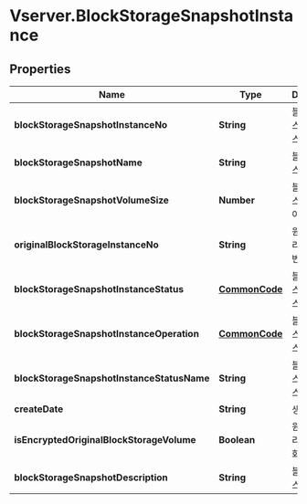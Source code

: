 # Vserver.BlockStorageSnapshotInstance

## Properties
Name | Type | Description | Notes
------------ | ------------- | ------------- | -------------
**blockStorageSnapshotInstanceNo** | **String** | 블록스토리지스냅샷인스턴스번호 | [optional] 
**blockStorageSnapshotName** | **String** | 블록스토리지스냅샷이름 | [optional] 
**blockStorageSnapshotVolumeSize** | **Number** | 블록스토리지스냅샷볼륨사이즈 | [optional] 
**originalBlockStorageInstanceNo** | **String** | 원본블록스토리지인스턴스번호 | [optional] 
**blockStorageSnapshotInstanceStatus** | [**CommonCode**](CommonCode.md) | 블록스토리지스냅샷인스턴스상태 | [optional] 
**blockStorageSnapshotInstanceOperation** | [**CommonCode**](CommonCode.md) | 블록스토리지스냅샷인스턴스OP | [optional] 
**blockStorageSnapshotInstanceStatusName** | **String** | 블록스토리지스냅샷인스턴스상태이름 | [optional] 
**createDate** | **String** | 생성일시 | [optional] 
**isEncryptedOriginalBlockStorageVolume** | **Boolean** | 원본블록스토리지볼륨암호화여부 | [optional] 
**blockStorageSnapshotDescription** | **String** | 블록스토리지스냅샷설명 | [optional] 


